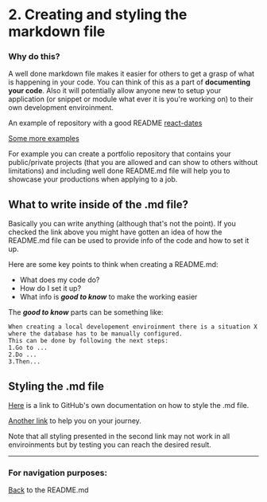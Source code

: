 # 2. Creating and styling the markdown file

### Why do this?

A well done markdown file makes it easier for others to get a grasp of what is happening in your code. You can think of this as a part of **documenting your code**. Also it will potentially allow anyone new to setup your application (or snippet or module what ever it is you're working on) to their own development enviroinment. 

An example of repository with a good README [react-dates](https://github.com/react-dates/react-dates)

[Some more examples](https://github.com/matiassingers/awesome-readme) 

For example you can create a portfolio repository that contains your public/private projects (that you are allowed and can show to others without limitations) and including well done README.md file will help you to showcase your productions when applying to a job.

## What to write inside of the .md file? 

Basically you can write anything (although that's not the point). If you checked the link above you might have gotten an idea of how the README.md file can be used to provide info of the code and how to set it up. 

Here are some key points to think when creating a README.md:

- What does my code do?
- How do I set it up?
- What info is ***good to know*** to make the working easier 

The ***good to know*** parts can be something like:

``` 
When creating a local developement enviroinment there is a situation X where the database has to be manually configured. 
This can be done by following the next steps: 
1.Go to ... 
2.Do ... 
3.Then... 
```

## Styling the .md file

[Here](https://docs.github.com/en/get-started/writing-on-github/getting-started-with-writing-and-formatting-on-github/basic-writing-and-formatting-syntax) is a link to GitHub's own documentation on how to style the .md file.

[Another link](https://www.markdownguide.org/) to help you on your journey. 

Note that all styling presented in the second link may not work in all enviroinments but by testing you can reach the desired result.

--------------------------------------------------------

### For navigation purposes:

[Back](../../README.md) to the README.md
